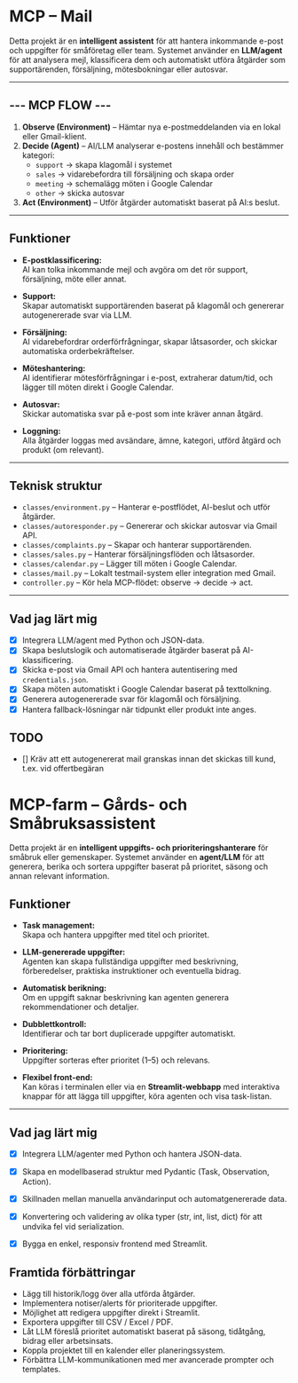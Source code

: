 # MCP – Mail

Detta projekt är en **intelligent assistent** för att hantera inkommande e-post och uppgifter för småföretag eller team. Systemet använder en **LLM/agent** för att analysera mejl, klassificera dem och automatiskt utföra åtgärder som supportärenden, försäljning, mötesbokningar eller autosvar.

---

## --- MCP FLOW ---
    
1. **Observe (Environment)** – Hämtar nya e-postmeddelanden via en lokal eller Gmail-klient.
2. **Decide (Agent)** – AI/LLM analyserar e-postens innehåll och bestämmer kategori:
   - `support` → skapa klagomål i systemet
   - `sales` → vidarebefordra till försäljning och skapa order
   - `meeting` → schemalägg möten i Google Calendar
   - `other` → skicka autosvar
3. **Act (Environment)** – Utför åtgärder automatiskt baserat på AI:s beslut.

---

## Funktioner

- **E-postklassificering:**  
  AI kan tolka inkommande mejl och avgöra om det rör support, försäljning, möte eller annat.

- **Support:**  
  Skapar automatiskt supportärenden baserat på klagomål och genererar autogenererade svar via LLM.

- **Försäljning:**  
  AI vidarebefordrar orderförfrågningar, skapar låtsasorder, och skickar automatiska orderbekräftelser.

- **Möteshantering:**  
  AI identifierar mötesförfrågningar i e-post, extraherar datum/tid, och lägger till möten direkt i Google Calendar.

- **Autosvar:**  
  Skickar automatiska svar på e-post som inte kräver annan åtgärd.

- **Loggning:**  
  Alla åtgärder loggas med avsändare, ämne, kategori, utförd åtgärd och produkt (om relevant).

---

## Teknisk struktur

- `classes/environment.py` – Hanterar e-postflödet, AI-beslut och utför åtgärder.
- `classes/autoresponder.py` – Genererar och skickar autosvar via Gmail API.
- `classes/complaints.py` – Skapar och hanterar supportärenden.
- `classes/sales.py` – Hanterar försäljningsflöden och låtsasorder.
- `classes/calendar.py` – Lägger till möten i Google Calendar.
- `classes/mail.py` – Lokalt testmail-system eller integration med Gmail.
- `controller.py` – Kör hela MCP-flödet: observe → decide → act.

---

## Vad jag lärt mig

- [x] Integrera LLM/agent med Python och JSON-data.  
- [x] Skapa beslutslogik och automatiserade åtgärder baserat på AI-klassificering.  
- [x] Skicka e-post via Gmail API och hantera autentisering med `credentials.json`.  
- [x] Skapa möten automatiskt i Google Calendar baserat på texttolkning.  
- [x] Generera autogenererade svar för klagomål och försäljning.  
- [x] Hantera fallback-lösningar när tidpunkt eller produkt inte anges.  

## TODO
- [] Kräv att ett autogenererat mail granskas innan det skickas till kund, t.ex. vid offertbegäran

# MCP-farm – Gårds- och Småbruksassistent

Detta projekt är en **intelligent uppgifts- och prioriteringshanterare** för småbruk eller gemenskaper. Systemet använder en **agent/LLM** för att generera, berika och sortera uppgifter baserat på prioritet, säsong och annan relevant information.


## Funktioner

- **Task management:**  
  Skapa och hantera uppgifter med titel och prioritet.  

- **LLM-genererade uppgifter:**  
  Agenten kan skapa fullständiga uppgifter med beskrivning, förberedelser, praktiska instruktioner och eventuella bidrag.  

- **Automatisk berikning:**  
  Om en uppgift saknar beskrivning kan agenten generera rekommendationer och detaljer.  

- **Dubblettkontroll:**  
  Identifierar och tar bort duplicerade uppgifter automatiskt.  

- **Prioritering:**  
  Uppgifter sorteras efter prioritet (1–5) och relevans.  

- **Flexibel front-end:**  
  Kan köras i terminalen eller via en **Streamlit-webbapp** med interaktiva knappar för att lägga till uppgifter, köra agenten och visa task-listan.

---


## Vad jag lärt mig

- [x] Integrera LLM/agenter med Python och hantera JSON-data.
- [x] Skapa en modellbaserad struktur med Pydantic (Task, Observation, Action).
- [x] Skillnaden mellan manuella användarinput och automatgenererade data.
- [x] Konvertering och validering av olika typer (str, int, list, dict) för att undvika fel vid serialization.
- [x] Bygga en enkel, responsiv frontend med Streamlit.


## Framtida förbättringar

- Lägg till historik/logg över alla utförda åtgärder.
- Implementera notiser/alerts för prioriterade uppgifter.
- Möjlighet att redigera uppgifter direkt i Streamlit.
- Exportera uppgifter till CSV / Excel / PDF.
- Låt LLM föreslå prioritet automatiskt baserat på säsong, tidåtgång, bidrag eller arbetsinsats.
- Koppla projektet till en kalender eller planeringssystem.
- Förbättra LLM-kommunikationen med mer avancerade prompter och templates.